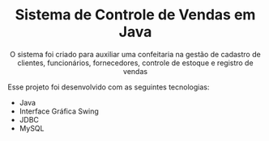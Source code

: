 <h1 align="center"> Sistema de Controle de Vendas em Java </h1>

<p align="center">
O sistema foi criado para auxiliar uma confeitaria na gestão de cadastro de clientes, funcionários, fornecedores, controle de estoque e registro de vendas
</p>

Esse projeto foi desenvolvido com as seguintes tecnologias:

- Java
- Interface Gráfica Swing
- JDBC
- MySQL
